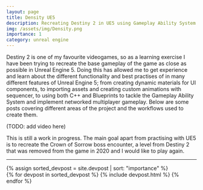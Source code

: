 ```yaml
---
layout: page
title: Density UE5
description: Recreating Destiny 2 in UE5 using Gameplay Ability System and other features.
img: /assets/img/Density.png
importance: 1
category: unreal engine
---
```


Destiny 2 is one of my favourite videogames, so as a learning exercise I have been trying to recreate the base gameplay of the game as close as possible in Unreal Engine 5. Doing this has allowed me to get experience and learn about the different functionality 
and best practises of in many different features of Unreal Engine 5; from creating dynamic materials for UI components, to importing assets and creating custom animations with sequencer, to using both C++ and Blueprints to tackle the Gameplay Ability System and implement networked multiplayer gameplay.
Below are some posts covering different areas of the project and the workflows used to create them.

(TODO: add video here)

This is still a work in progress. The main goal apart from practising with UE5 is to recreate the Crown of Sorrow boss encounter, a level from Destiny 2 that was removed from the game in 2020  and I would like to play again.

<hr>
<div class="devpost">
  {% assign sorted_devpost = site.devpost | sort: "importance" %}
    <!-- Generate cards for each project -->
    <div class="grid">
    {% for devpost in sorted_devpost %}
        {% include devpost.html %}
    {% endfor %}
    </div>

</div>

